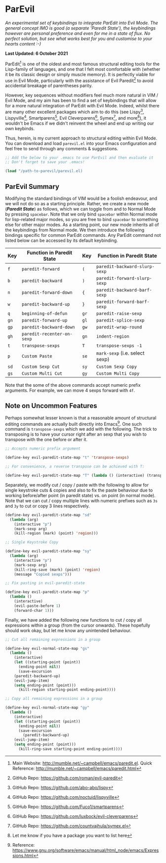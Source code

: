 # ParEvil
*An experimental set of keybindings to integrate ParEdit into Evil Mode. The general concept IMO is good (a separate 'Paredit State'), the keybindings however are personal preference and even for me in a state of flux. No perfect solution, but see what works best for you and customise to your hearts content :-)*


**Last Updated: 6 October 2021**

ParEdit[^1] is one of the oldest and most famous structural editing tools for the Lisp-family of languages, and one that I felt most comfortable with (whether it be its classic design or simply muscle memory). It is perfectly viable for use in Evil Mode, particularly with the assistance of Evil Paredit[^2] to avoid accidental breakage of parentheses parity.

However, key sequences without modifiers feel much more natural in VIM / Evil Mode, and my aim has been to find a set of keybindings that will allow for a more natural integration of ParEdit with Evil Mode. Indeed, whilst there are many other excellent packages which aim to do this (see Lispy[^3], Lispyville[^4], Smartparens[^5], Evil Cleverparens[^6], Symex[^7], and more[^8]), it wouldn't be Emacs if we didn't reinvent the wheel and end up writing our own keybinds.

Thus, herein, is my current approach to structural editing within Evil Mode. You can download and load `parevil.el` into your Emacs configuration and feel free to send through any comments & suggestions.

```lisp
;; Add the below to your .emacs to use ParEvil and then evaluate it
;; Don't forget to save your .emacs!

(load "/path-to-parevil/parevil.el)
```

## ParEvil Summary
Modifying the standard bindings of VIM would be a foolish endeavour, and we will not do so as a starting principle. Rather, we create a new mode (***Paredit State***) as follows, which we can toggle from and to Normal Mode by pressing `spacebar`. Note that we only bind `spacebar` within Normal mode for lisp-related major modes, so you are free to bind `spacebar` to something else for other major modes. As a starting point, our new mode inherits all of the keybindings from Normal mode. We then introduce the following bindings specific for common ParEdit commands. Any ParEdit command not listed below can be accessed by its default keybinding.

Key  | Function in Paredit State     | Key  | Function in Paredit State 
---- | ----------------------------- | ---- | ----------
`f`  | `paredit-forward`             | `(`  | `paredit-backward-slurp-sexp`
`b`  | `paredit-backward`            | `)`  | `paredit-forward-slurp-sexp`
`n`  | `paredit-forward-down`        | `{`  | `paredit-backward-barf-sexp`
`w`  | `paredit-backward-up`         | `}`  | `paredit-forward-barf-sexp`
`q`  | `beginning-of-defun`          | `gr` | `paredit-raise-sexp`
`gn` | `paredit-forward-up`          | `gl` | `paredit-splice-sexp` 
`gp` | `paredit-backward-down`       | `gw` | `paredit-wrap-round`
`gh` | `paredit-recenter-on-sexp`    | `gn` | `indent-region`    
`t`  | `transpose-sexps`             | `T`  | `transpose-sexps -1`
`p`  | `Custom Paste`                | `se` | `mark-sexp` (i.e. select sexp)
`sd` | `Custom Sexp Cut`             | `sy` | `Custom Sexp Copy` 
`gs` | `Custom Multi Cut`            | `gy` | `Custom Multi Copy` 
 
Note that the some of the above commands accept numeric prefix arguments. For example, we can move 4 sexps forward with `4f`.

## Note on Uncommon Features
Perhaps somewhat lesser known is that a reasonable amount of structural editing commands are actually built directly into Emacs[^10]. One such command is `transpose-sexps` which we add with the following. The trick to transposing is to have your cursor right after an sexp that you wish to transpose with the one before or after it.

```lisp
;; Accepts numeric prefix argument

(define-key evil-paredit-state-map "t" 'transpose-sexps)

;; For convenience, a reverse transpose can be achieved with T:

(define-key evil-paredit-state-map "T" (lambda () (interactive) (transpose-sexps -1)))
```

Separately, we modify cut / copy / paste with the following to allow for single keystroke cuts & copies and also to fix the paste behaviour due to working before/after point (in paredit state) vs. on point (in normal mode). Note that we can cut / copy multiple lines with numeric prefixes such as `3s` and `3y` to cut or copy 3 lines respectively.

```lisp
(define-key evil-paredit-state-map "sd"
  (lambda (arg)
    (interactive "p")
    (mark-sexp arg)
    (kill-region (mark) (point) 'region)))

;; Single Keystroke Copy

(define-key evil-paredit-state-map "sy"
  (lambda (arg)
    (interactive "p")
    (mark-sexp arg)
    (kill-ring-save (mark) (point) 'region)
    (message "Copied sexps")))  

;; Fix pasting in evil-paredit-state

(define-key evil-paredit-state-map "p"
  (lambda ()
    (interactive)
    (evil-paste-before 1)
    (forward-char 1)))
```

Finally, we have added the following new functions to cut / copy all expressions within a group (from the cursor onwards). These hopefully should work okay, but let me know any unintended behaviour.

```lisp
;; Cut all remaining expressions in a group

(define-key evil-normal-state-map "gs"
  (lambda ()
    (interactive)
    (let ((starting-point (point))
	  (ending-point nil))
      (save-excursion
	(paredit-backward-up)
	(evil-jump-item)
	(setq ending-point (point)))
      (kill-region starting-point ending-point))))

;; Copy all remaining expressions in a group

(define-key evil-normal-state-map "gy"
  (lambda ()
    (interactive)
    (let ((starting-point (point))
	  (ending-point nil))
      (save-excursion
     	(paredit-backward-up)
	(evil-jump-item)
	(setq ending-point (point)))
      (kill-ring-save starting-point ending-point))))
```

[^1]: Main Website: http://mumble.net/~campbell/emacs/paredit.el. Quick Reference: http://mumble.net/~campbell/emacs/paredit.html
[^2]: GitHub Repo: https://github.com/roman/evil-paredit
[^3]: GitHub Repo: https://github.com/abo-abo/lispy
[^4]: GitHub Repo: https://github.com/noctuid/lispyville
[^5]: GitHub Repo: https://github.com/Fuco1/smartparens
[^6]: GitHub Repo: https://github.com/luxbock/evil-cleverparens
[^7]: GitHub Repo: https://github.com/countvajhula/symex.el
[^8]: Let me know if you have a package you want to list here
[^10]: Reference:  https://www.gnu.org/software/emacs/manual/html_node/emacs/Expressions.html
